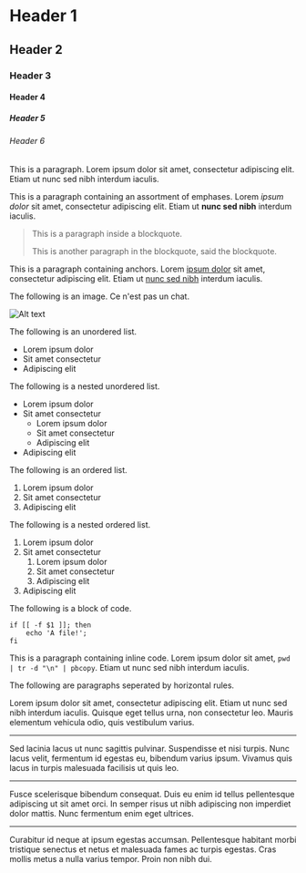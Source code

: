 # Header 1

## Header 2

### Header 3

#### Header 4

##### Header 5

###### Header 6

This is a paragraph. Lorem ipsum dolor sit amet, consectetur adipiscing elit. Etiam ut nunc sed nibh interdum iaculis.

This is a paragraph containing an assortment of emphases. Lorem _ipsum dolor_ sit amet, consectetur adipiscing elit. Etiam ut **nunc sed nibh** interdum iaculis.

> This is a paragraph inside a blockquote.
>
> This is another paragraph in the blockquote,
> said the blockquote.

This is a paragraph containing anchors. Lorem [ipsum dolor](http://example.com/ "Optional title") sit amet, consectetur adipiscing elit. Etiam ut [nunc sed nibh][anchor_example] interdum iaculis.

[anchor_example]: http://example.com/ "Optional title"

The following is an image. Ce n'est pas un chat.

![Alt text](http://placekitten.com/g/1200/600 "Optional title")

The following is an unordered list.

*   Lorem ipsum dolor
*   Sit amet consectetur
*   Adipiscing elit

The following is a nested unordered list.

*   Lorem ipsum dolor
*   Sit amet consectetur
    *   Lorem ipsum dolor
    *   Sit amet consectetur
    *   Adipiscing elit
*   Adipiscing elit

The following is an ordered list.

1.  Lorem ipsum dolor
2.  Sit amet consectetur
3.  Adipiscing elit

The following is a nested ordered list.

1.  Lorem ipsum dolor
2.  Sit amet consectetur
    1.  Lorem ipsum dolor
    2.  Sit amet consectetur
    3.  Adipiscing elit
3.  Adipiscing elit

The following is a block of code.

    if [[ -f $1 ]]; then
        echo 'A file!';
    fi

This is a paragraph containing inline code. Lorem ipsum dolor sit amet, `pwd | tr -d "\n" | pbcopy`. Etiam ut nunc sed nibh interdum iaculis.

The following are paragraphs seperated by horizontal rules.

Lorem ipsum dolor sit amet, consectetur adipiscing elit. Etiam ut nunc sed nibh interdum iaculis. Quisque eget tellus urna, non consectetur leo. Mauris elementum vehicula odio, quis vestibulum varius.

***

Sed lacinia lacus ut nunc sagittis pulvinar. Suspendisse et nisi turpis. Nunc lacus velit, fermentum id egestas eu, bibendum varius ipsum. Vivamus quis lacus in turpis malesuada facilisis ut quis leo.

***

Fusce scelerisque bibendum consequat. Duis eu enim id tellus pellentesque adipiscing ut sit amet orci. In semper risus ut nibh adipiscing non imperdiet dolor mattis. Nunc fermentum enim eget ultrices.

***

Curabitur id neque at ipsum egestas accumsan. Pellentesque habitant morbi tristique senectus et netus et malesuada fames ac turpis egestas. Cras mollis metus a nulla varius tempor. Proin non nibh dui.
